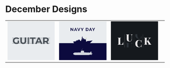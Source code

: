 # December Designs
<table border="0">
  <tr>
    <td><img src="png/2.12.2020.png"></td>
    <td><img src="png/4.12.2020.png"></td>
    <td><img src="png/6.12.2020.png"></td>
    <td></td>
  </tr>
</table>
